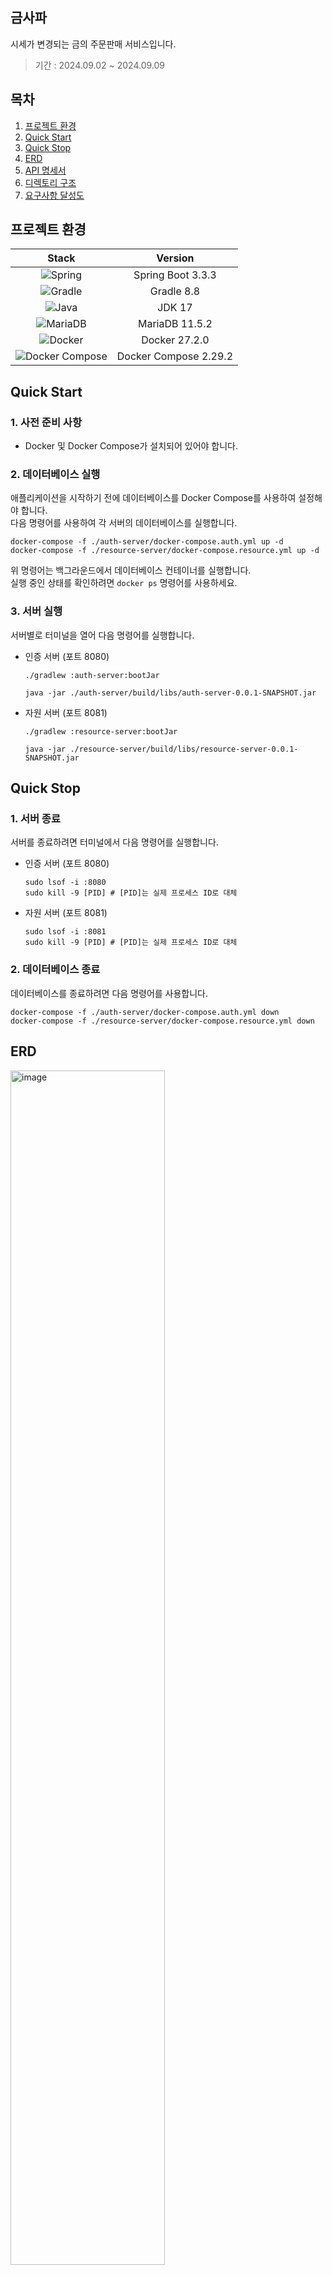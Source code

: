 ## 금사파

시세가 변경되는 금의 주문판매 서비스입니다.

> 기간 : 2024.09.02 ~ 2024.09.09

## 목차

1. [프로젝트 환경](#프로젝트-환경)
2. [Quick Start](#quick-start)
3. [Quick Stop](#quick-stop)
4. [ERD](#erd)
5. [API 명세서](#api-명세서)
6. [디렉토리 구조](#디렉토리-구조)
7. [요구사항 달성도](#요구사항-달성도)

## 프로젝트 환경

| Stack                                                                                                        | Version           |
|:------------------------------------------------------------------------------------------------------------:|:-----------------:|
| ![Spring](https://img.shields.io/badge/spring-%236DB33F.svg?style=for-the-badge&logo=spring&logoColor=white) | Spring Boot 3.3.3 |
| ![Gradle](https://img.shields.io/badge/Gradle-02303A.svg?style=for-the-badge&logo=Gradle&logoColor=white)    | Gradle 8.8       |
| ![Java](https://img.shields.io/badge/java-%23ED8B00.svg?style=for-the-badge&logo=openjdk&logoColor=white)    | JDK 17           |
| ![MariaDB](https://img.shields.io/badge/mariadb-%2300A3E0.svg?style=for-the-badge&logo=mariadb&logoColor=white) | MariaDB 11.5.2 |
| ![Docker](https://img.shields.io/badge/docker-%23296AAB.svg?style=for-the-badge&logo=docker&logoColor=white)    | Docker 27.2.0   |
| ![Docker Compose](https://img.shields.io/badge/docker%20compose-%2318A9D0.svg?style=for-the-badge&logo=docker&logoColor=white) | Docker Compose 2.29.2 |

## Quick Start

### 1. 사전 준비 사항

- Docker 및 Docker Compose가 설치되어 있어야 합니다.

### 2. 데이터베이스 실행

애플리케이션을 시작하기 전에 데이터베이스를 Docker Compose를 사용하여 설정해야 합니다. <br/>
다음 명령어를 사용하여 각 서버의 데이터베이스를 실행합니다.

```shell
docker-compose -f ./auth-server/docker-compose.auth.yml up -d
docker-compose -f ./resource-server/docker-compose.resource.yml up -d
```

위 명령어는 백그라운드에서 데이터베이스 컨테이너를 실행합니다. <br/>
실행 중인 상태를 확인하려면 `docker ps` 명령어를 사용하세요.

### 3. 서버 실행

서버별로 터미널을 열어 다음 명령어를 실행합니다.

- 인증 서버 (포트 8080)

    ```shell
    ./gradlew :auth-server:bootJar
    ```

    ```shell
    java -jar ./auth-server/build/libs/auth-server-0.0.1-SNAPSHOT.jar
    ```

- 자원 서버 (포트 8081)

    ```shell
    ./gradlew :resource-server:bootJar
    ```

    ```shell
    java -jar ./resource-server/build/libs/resource-server-0.0.1-SNAPSHOT.jar
    ```

## Quick Stop

### 1. 서버 종료

서버를 종료하려면 터미널에서 다음 명령어를 실행합니다.

- 인증 서버 (포트 8080)

    ```shell
    sudo lsof -i :8080
    sudo kill -9 [PID] # [PID]는 실제 프로세스 ID로 대체
    ```

- 자원 서버 (포트 8081)

    ```shell
    sudo lsof -i :8081
    sudo kill -9 [PID] # [PID]는 실제 프로세스 ID로 대체
    ```

### 2. 데이터베이스 종료

데이터베이스를 종료하려면 다음 명령어를 사용합니다.

```shell
docker-compose -f ./auth-server/docker-compose.auth.yml down
docker-compose -f ./resource-server/docker-compose.resource.yml down
```


## ERD


<img width=70% alt="image" src="https://github.com/user-attachments/assets/3b18ae47-5266-43cd-aa6e-be77f3cdcf93">

- [DB Diagram](https://dbdiagram.io/d/금사파-ERD-66d7bb70eef7e08f0e9a917c) 에서 전체 ERD를 확인할 수 있습니다.
- [ERD 변경 기록](https://github.com/youhyeoneee/geumsapa/wiki/ERD-%EA%B8%B0%EB%A1%9D) 에서 ERD의 변화 히스토리를 확인할 수 있습니다.

## API 명세서


<img width=70% alt="image" src="https://github.com/user-attachments/assets/feb61d96-2cf4-45f4-b192-effb6da9a036">

<br/>

- [Postman](https://documenter.getpostman.com/view/9878847/2sAXqmBQp4)에서 예시 Request, Response을 확인할 수 있습니다.
- [에러 코드](https://github.com/youhyeoneee/geumsapa/wiki/Error-Code) 에서 응답에 사용된 에러 코드의 정보를 확인할 수 있습니다.

## 디렉토리 구조

### 1. 멀티 모듈

이 프로젝트는 멀티 모듈로 구성되어 있습니다. 

- auth-server : 인증을 담당하는 서버입니다.
- resource-server : 자원을 담당하는 서버입니다.
- core : 에러코드, 공통 리스폰스, JpaConfig 설정 등 두 서버의 공통적인 부분을 담당하는 모듈입니다. 

<details>
<summary><strong>구조도</strong></summary>
<div markdown="1">
  
```
.
├── README.md
├── auth-server
│   ├── build
│   ├── docker-compose.auth.yml
│   ├── .env
│   └── src
│       ├── main
│       │   ├── java
│       │   └── resources
│       └── test
├── core
│   ├── build
│   ├── src
│   └── test
├── gradle
│   └── wrapper
├── gradlew
├── gradlew.bat
├── resource-server
│   ├── build
│   ├── docker-compose.resource.yml
│   ├── .env
│   └── src
│       ├── main
│       │   ├── java
│       │   └── resources
│       └── test
└── settings.gradle
```

</details>

<br/>

### core

- config: 공통적으로 사용하는 설정입니다.
- entity: DB 테이블과 매칭되는 엔티티 클래스를 관리합니다. 공통적으로 사용하는 컬럼을 BaseEntity로 구성하였습니다.
- exception: 사용자 정의 예외 클래스를 관리하고 전역으로 예외를 처리합니다.
- util: 공통적으로 사용하는 유틸리티 클래스를 관리합니다. ApiUtils를 통해 공통적인 API 응답 형식을 제공합니다.
<br/>

<details>
<summary><strong>core 구조도</strong></summary>
<div markdown="1">
  
```
.core
└── src
    ├── main
    │   ├── java
    │   │   └── com
    │   │       └── yhkim
    │   │           ├── config
    │   │           │   └── JpaConfig.java
    │   │           ├── entity
    │   │           │   └── BaseEntity.java
    │   │           ├── exception
    │   │           │   ├── CustomException.java
    │   │           │   ├── ErrorCode.java
    │   │           │   └── GlobalExceptionHandler.java
    │   │           └── util
    │   │               └── ApiUtils.java
    │   └── resources
    │       └── application-core.yml
    └── test
        ├── java
        └── resources
```
</details>

<br/>

### 2. auth-server

인증을 담당하는 서버입니다.

<b>도메인</b>

- auth: 토큰 및 및 인증 관련 기능
- user: 사용자 관련 기능

<br/>

<b>도메인의 하위 패키지</b>

- controller: MVC 패턴의 컨트롤러 역할을 하며, 사용자 요청을 처리합니다.
- dto: 비즈니스 로직 수행 시 사용하는 DTO (Data Transfer Object)를 관리합니다. 주로 요청(request) 및 응답(response) 객체를 포함합니다.
- entity: DB 테이블과 매칭되는 엔티티 클래스를 관리합니다. 테이블과 동일한 프로퍼티를 가진 클래스입니다.
- repository: Spring Data JPA를 위한 레포지토리 인터페이스를 관리합니다.
- service: 비즈니스 로직을 통해 데이터를 처리하고 가공하는 역할을 수행합니다.

<br/>

<details>
<summary><strong>auth-server 구조도</strong></summary>
<div markdown="1">
    
```
.auth-server
├── docker-compose.auth.yml
├── .env
└── src
    ├── main
    │   ├── java
    │   │   └── com
    │   │       └── yhkim
    │   │           ├── AuthServerApplication.java
    │   │           └── domain
    │   │               ├── auth
    │   │               │   ├── JwtTokenProvider.java
    │   │               │   ├── TokenType.java
    │   │               │   ├── UserDetailsImpl.java
    │   │               │   ├── config
    │   │               │   │   └── WebSecurityConfig.java
    │   │               │   ├── controller
    │   │               │   │   └── AuthController.java
    │   │               │   ├── dto
    │   │               │   │   ├── JwtTokenInfo.java
    │   │               │   │   └── ReissueTokenResponse.java
    │   │               │   ├── entity
    │   │               │   │   └── RefreshToken.java
    │   │               │   ├── filter
    │   │               │   │   └── JwtAuthenticationFilter.java
    │   │               │   ├── repository
    │   │               │   │   └── RefreshTokenRepository.java
    │   │               │   └── service
    │   │               │       ├── AuthService.java
    │   │               │       ├── AuthServiceImpl.java
    │   │               │       └── UserDetailsServiceImpl.java
    │   │               └── user
    │   │                   ├── controller
    │   │                   │   └── UserController.java
    │   │                   ├── dto
    │   │                   │   ├── DeleteUserResponse.java
    │   │                   │   ├── LoginUserRequest.java
    │   │                   │   ├── LoginUserResponse.java
    │   │                   │   ├── SignupUserRequest.java
    │   │                   │   ├── SignupUserResponse.java
    │   │                   │   └── UserDetailResponse.java
    │   │                   ├── entity
    │   │                   │   └── User.java
    │   │                   ├── repository
    │   │                   │   └── UserRepository.java
    │   │                   └── service
    │   │                       ├── UserService.java
    │   │                       └── UserServiceImpl.java
    │   └── resources
    │       └── application.yml
    └── test
        ├── java
        └── resources
```
</details>

<br/>

### 3. resource-server

자원을 담당하는 서버입니다.

<b>도메인</b> 
<br/>

- order: 주문 관련 기능 
- product: 상품 관련 기능

<br/>

<b>도메인의 하위 패키지</b>
<br/>

위와 같습니다.

<br/>

<details>
<summary><strong>resource-server 구조도</strong></summary>
<div markdown="1">
    
```
.resource-server
├── docker-compose.resource.yml
├── .env
└── src
    ├── main
    │   ├── java
    │   │   └── com
    │   │       └── yhkim
    │   │           ├── ResourceServerApplication.java
    │   │           └── domain
    │   │               ├── order
    │   │               │   ├── controller
    │   │               │   │   └── OrderController.java
    │   │               │   ├── dto
    │   │               │   │   ├── CreateOrderRequest.java
    │   │               │   │   ├── GetOrderRequest.java
    │   │               │   │   ├── Links.java
    │   │               │   │   ├── OrderDetailResponse.java
    │   │               │   │   └── UpdateOrderRequest.java
    │   │               │   ├── entity
    │   │               │   │   ├── Order.java
    │   │               │   │   ├── OrderStatus.java
    │   │               │   │   └── OrderType.java
    │   │               │   ├── repository
    │   │               │   │   └── OrderRepository.java
    │   │               │   ├── service
    │   │               │   │   ├── OrderService.java
    │   │               │   │   └── OrderServiceImpl.java
    │   │               │   └── util
    │   │               │       └── OrderNumberGenerator.java
    │   │               └── product
    │   │                   ├── dto
    │   │                   ├── entity
    │   │                   │   ├── Product.java
    │   │                   │   ├── ProductCode.java
    │   │                   │   └── ProductPrice.java
    │   │                   └── repository
    │   │                       ├── ProductPriceRepository.java
    │   │                       └── ProductRepository.java
    │   └── resources
    │       ├── application.yml
    │       └── data.sql
    └── test
        ├── java
        └── resources
```
</details>

<br/>

## 요구사항 달성도

| 기능              | 상태    |
|-----------------|-------|
| 회원가입            | 완료    |
| 로그인             | 완료    |
| 로그아웃            | 미완료   |
| 회원 정보 조회        | 완료    |
| 회원 정보 수정        | 완료    |
| 회원 탈퇴           | 완료    |
| AccessToken 재발급 | 완료    |
| 주문 등록           | 완료    |
| 주문 취소           | 완료    |
| 주문 상태 수정        | 완료    |
| 주문 조회           | 일부 구현 |

*GRPC 통신 미완료
